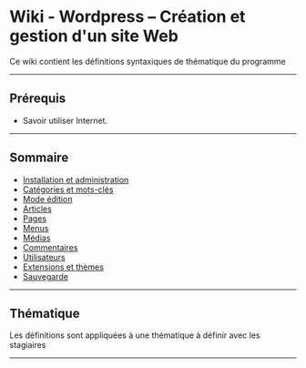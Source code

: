 # Wiki - Wordpress – Création et gestion d'un site Web

Ce wiki contient les définitions syntaxiques de thématique du programme
___

## Prérequis

* Savoir utiliser Internet.

___

## Sommaire

* [Installation et administration](https://github.com/seeren-training/Wordpress/wiki/01)
* [Catégories et mots-clés](https://github.com/seeren-training/Wordpress/wiki/02)
* [Mode édition](https://github.com/seeren-training/Wordpress/wiki/03)
* [Articles](https://github.com/seeren-training/Wordpress/wiki/04)
* [Pages](https://github.com/seeren-training/Wordpress/wiki/05)
* [Menus](https://github.com/seeren-training/Wordpress/wiki/06)
* [Médias](https://github.com/seeren-training/Wordpress/wiki/07)
* [Commentaires](https://github.com/seeren-training/Wordpress/wiki/08)
* [Utilisateurs](https://github.com/seeren-training/Wordpress/wiki/09)
* [Extensions et thèmes](https://github.com/seeren-training/Wordpress/wiki/10)
* [Sauvegarde](https://github.com/seeren-training/Wordpress/wiki/11)

___

## Thématique

Les définitions sont appliquées à une thématique à définir avec les stagiaires

___
